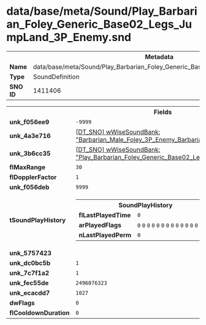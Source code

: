 <h1>data/base/meta/Sound/Play_Barbarian_Foley_Generic_Base02_Legs_JumpLand_3P_Enemy.snd</h1><table><tr><th colspan="100%">Metadata</th></tr><tr><td><b>Name</b></td><td>data/base/meta/Sound/Play_Barbarian_Foley_Generic_Base02_Legs_JumpLand_3P_Enemy.snd</td></tr><tr><td><b>Type</b></td><td>SoundDefinition</td></tr><tr><td><b>SNO ID</b></td><td>1411406</td></tr></table>

<table><tr><th colspan="100%">Fields</th></tr><tr><td><b>unk_f056ee9</b></td><td><code>-9999</code></td></tr><tr><td><b>unk_4a3e716</b></td><td><a href="..\wWiseSoundBank\Barbarian_Male_Foley_3P_Enemy_Barbarian_Foley_Gen_Base02_Legs_3P_Enemy.wsb.md">[DT_SNO] wWiseSoundBank: "Barbarian_Male_Foley_3P_Enemy_Barbarian_Foley_Gen_Base02_Legs_3P_Enemy"</a></td></tr><tr><td><b>unk_3b6cc35</b></td><td><a href="..\wWiseSoundBank\Play_Barbarian_Foley_Generic_Base02_Legs_JumpLand_1P_MediaShared.wsb.md">[DT_SNO] wWiseSoundBank: "Play_Barbarian_Foley_Generic_Base02_Legs_JumpLand_1P_MediaShared"</a></td></tr><tr><td><b>flMaxRange</b></td><td><code>30</code></td></tr><tr><td><b>flDopplerFactor</b></td><td><code>1</code></td></tr><tr><td><b>unk_f056deb</b></td><td><code>9999</code></td></tr><tr><td><b>tSoundPlayHistory</b></td><td><table><tr><th colspan="100%">SoundPlayHistory</th></tr><tr><td><b>flLastPlayedTime</b></td><td><code>0</code></td></tr><tr><td><b>arPlayedFlags</b></td><td><code>0</code>
<code>0</code>
<code>0</code>
<code>0</code>
<code>0</code>
<code>0</code>
<code>0</code>
<code>0</code>
<code>0</code>
<code>0</code>
<code>0</code>
<code>0</code>
<code>0</code>
<code>0</code>
<code>0</code>
<code>0</code>
</td></tr><tr><td><b>nLastPlayedPerm</b></td><td><code>0</code></td></tr></table>

</td></tr><tr><td><b>unk_5757423</b></td><td></td></tr><tr><td><b>unk_dc0bc5b</b></td><td><code>1</code></td></tr><tr><td><b>unk_7c7f1a2</b></td><td><code>1</code></td></tr><tr><td><b>unk_fec55de</b></td><td><code>2496076323</code></td></tr><tr><td><b>unk_ecacdd7</b></td><td><code>1027</code></td></tr><tr><td><b>dwFlags</b></td><td><code>0</code></td></tr><tr><td><b>flCooldownDuration</b></td><td><code>0</code></td></tr></table>

